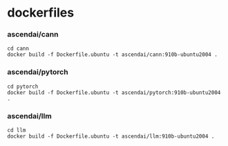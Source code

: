 # dockerfiles

### ascendai/cann

```
cd cann
docker build -f Dockerfile.ubuntu -t ascendai/cann:910b-ubuntu2004 .
```

### ascendai/pytorch

```
cd pytorch
docker build -f Dockerfile.ubuntu -t ascendai/pytorch:910b-ubuntu2004 .
```

### ascendai/llm

```
cd llm
docker build -f Dockerfile.ubuntu -t ascendai/llm:910b-ubuntu2004 .
```

